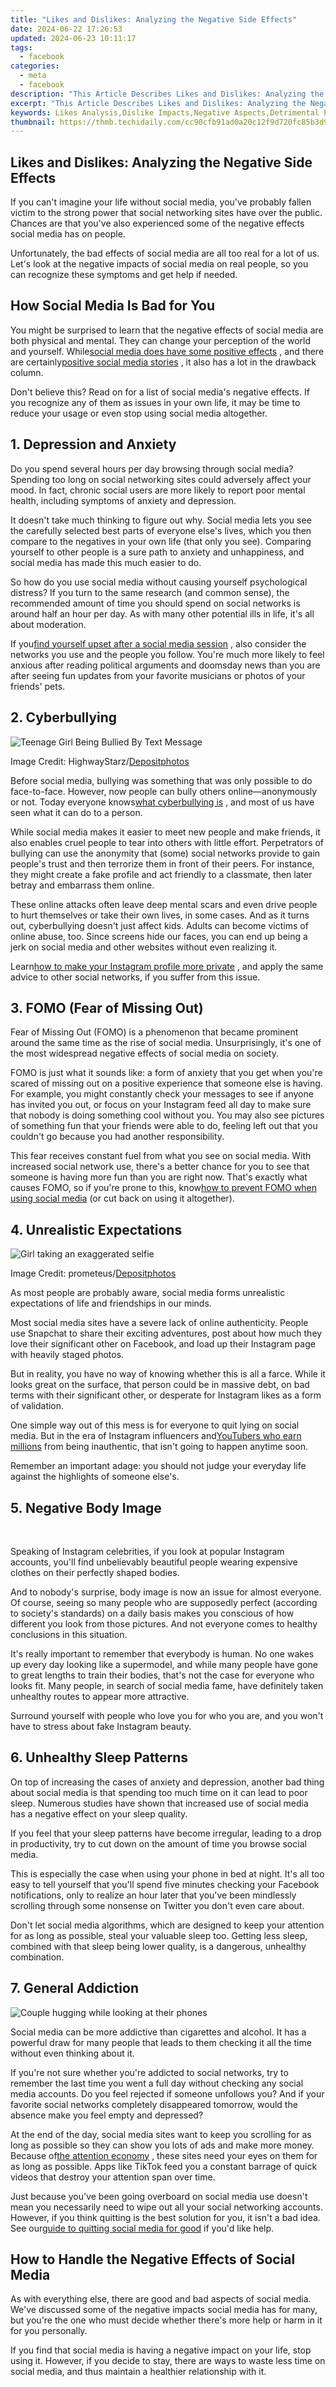```yaml
---
title: "Likes and Dislikes: Analyzing the Negative Side Effects"
date: 2024-06-22 17:26:53
updated: 2024-06-23 10:11:17
tags:
  - facebook
categories:
  - meta
  - facebook
description: "This Article Describes Likes and Dislikes: Analyzing the Negative Side Effects"
excerpt: "This Article Describes Likes and Dislikes: Analyzing the Negative Side Effects"
keywords: Likes Analysis,Dislike Impacts,Negative Aspects,Detrimental Effects,Adverse Reactions,Harmful Outcomes,Flaws Exploration
thumbnail: https://thmb.techidaily.com/cc90cfb91ad0a20c12f9d720fc85b3d9e0382268e1d979284c574fcec450998c.jpg
---
```


## Likes and Dislikes: Analyzing the Negative Side Effects

 If you can't imagine your life without social media, you've probably fallen victim to the strong power that social networking sites have over the public. Chances are that you've also experienced some of the negative effects social media has on people.

 Unfortunately, the bad effects of social media are all too real for a lot of us. Let's look at the negative impacts of social media on real people, so you can recognize these symptoms and get help if needed.

## How Social Media Is Bad for You

 You might be surprised to learn that the negative effects of social media are both physical and mental. They can change your perception of the world and yourself. While[social media does have some positive effects](https://www.makeuseof.com/tag/positive-impact-social-networking-sites-society-opinion/) , and there are certainly[positive social media stories](https://www.makeuseof.com/positive-social-media-stories/) , it also has a lot in the drawback column.

 Don't believe this? Read on for a list of social media's negative effects. If you recognize any of them as issues in your own life, it may be time to reduce your usage or even stop using social media altogether.

## 1\. Depression and Anxiety

 Do you spend several hours per day browsing through social media? Spending too long on social networking sites could adversely affect your mood. In fact, chronic social users are more likely to report poor mental health, including symptoms of anxiety and depression.

 It doesn't take much thinking to figure out why. Social media lets you see the carefully selected best parts of everyone else's lives, which you then compare to the negatives in your own life (that only you see). Comparing yourself to other people is a sure path to anxiety and unhappiness, and social media has made this much easier to do.

 So how do you use social media without causing yourself psychological distress? If you turn to the same research (and common sense), the recommended amount of time you should spend on social networks is around half an hour per day. As with many other potential ills in life, it's all about moderation.

 If you[find yourself upset after a social media session](https://www.makeuseof.com/social-media-making-you-sad-scientific-studies/) , also consider the networks you use and the people you follow. You're much more likely to feel anxious after reading political arguments and doomsday news than you are after seeing fun updates from your favorite musicians or photos of your friends' pets.

## 2\. Cyberbullying

![Teenage Girl Being Bullied By Text Message](https://static1.makeuseofimages.com/wordpress/wp-content/uploads/2020/01/Cyberbullying-Social-Media.jpg)

 Image Credit: HighwayStarz/[Depositphotos](https://depositphotos.com/70434495/stock-photo-teenage-girl-being-bullied-by.html)

 Before social media, bullying was something that was only possible to do face-to-face. However, now people can bully others online—anonymously or not. Today everyone knows[what cyberbullying is](https://www.makeuseof.com/what-is-cyberbullying/) , and most of us have seen what it can do to a person.

 While social media makes it easier to meet new people and make friends, it also enables cruel people to tear into others with little effort. Perpetrators of bullying can use the anonymity that (some) social networks provide to gain people's trust and then terrorize them in front of their peers. For instance, they might create a fake profile and act friendly to a classmate, then later betray and embarrass them online.

 These online attacks often leave deep mental scars and even drive people to hurt themselves or take their own lives, in some cases. And as it turns out, cyberbullying doesn't just affect kids. Adults can become victims of online abuse, too. Since screens hide our faces, you can end up being a jerk on social media and other websites without even realizing it.

 Learn[how to make your Instagram profile more private](https://www.makeuseof.com/tag/make-instagram-more-private/) , and apply the same advice to other social networks, if you suffer from this issue.

## 3\. FOMO (Fear of Missing Out)

 Fear of Missing Out (FOMO) is a phenomenon that became prominent around the same time as the rise of social media. Unsurprisingly, it's one of the most widespread negative effects of social media on society.

 FOMO is just what it sounds like: a form of anxiety that you get when you're scared of missing out on a positive experience that someone else is having. For example, you might constantly check your messages to see if anyone has invited you out, or focus on your Instagram feed all day to make sure that nobody is doing something cool without you. You may also see pictures of something fun that your friends were able to do, feeling left out that you couldn't go because you had another responsibility.

 This fear receives constant fuel from what you see on social media. With increased social network use, there's a better chance for you to see that someone is having more fun than you are right now. That's exactly what causes FOMO, so if you're prone to this, know[how to prevent FOMO when using social media](https://www.makeuseof.com/ways-to-prevent-fomo-social-media/) (or cut back on using it altogether).

## 4\. Unrealistic Expectations

![Girl taking an exaggerated selfie](https://static1.makeuseofimages.com/wordpress/wp-content/uploads/2020/01/Unrealistic-Expectations-Social-Media.jpg)

 Image Credit: prometeus/[Depositphotos](https://depositphotos.com/190513612/stock-photo-making-selfie-on-a-party.html)

 As most people are probably aware, social media forms unrealistic expectations of life and friendships in our minds.

 Most social media sites have a severe lack of online authenticity. People use Snapchat to share their exciting adventures, post about how much they love their significant other on Facebook, and load up their Instagram page with heavily staged photos.

 But in reality, you have no way of knowing whether this is all a farce. While it looks great on the surface, that person could be in massive debt, on bad terms with their significant other, or desperate for Instagram likes as a form of validation.

 One simple way out of this mess is for everyone to quit lying on social media. But in the era of Instagram influencers and[YouTubers who earn millions](https://www.makeuseof.com/how-much-money-youtubers-make/) from being inauthentic, that isn't going to happen anytime soon.

 Remember an important adage: you should not judge your everyday life against the highlights of someone else's.

## 5\. Negative Body Image

​​​​​​

 Speaking of Instagram celebrities, if you look at popular Instagram accounts, you'll find unbelievably beautiful people wearing expensive clothes on their perfectly shaped bodies.

 And to nobody's surprise, body image is now an issue for almost everyone. Of course, seeing so many people who are supposedly perfect (according to society's standards) on a daily basis makes you conscious of how different you look from those pictures. And not everyone comes to healthy conclusions in this situation.

 It's really important to remember that everybody is human. No one wakes up every day looking like a supermodel, and while many people have gone to great lengths to train their bodies, that's not the case for everyone who looks fit. Many people, in search of social media fame, have definitely taken unhealthy routes to appear more attractive.

 Surround yourself with people who love you for who you are, and you won't have to stress about fake Instagram beauty.

## 6\. Unhealthy Sleep Patterns

 On top of increasing the cases of anxiety and depression, another bad thing about social media is that spending too much time on it can lead to poor sleep. Numerous studies have shown that increased use of social media has a negative effect on your sleep quality.

 If you feel that your sleep patterns have become irregular, leading to a drop in productivity, try to cut down on the amount of time you browse social media.

 This is especially the case when using your phone in bed at night. It's all too easy to tell yourself that you'll spend five minutes checking your Facebook notifications, only to realize an hour later that you've been mindlessly scrolling through some nonsense on Twitter you don't even care about.

 Don't let social media algorithms, which are designed to keep your attention for as long as possible, steal your valuable sleep too. Getting less sleep, combined with that sleep being lower quality, is a dangerous, unhealthy combination.

## 7\. General Addiction

![Couple hugging while looking at their phones](https://static1.makeuseofimages.com/wordpress/wp-content/uploads/2021/02/social-media-addiction-excessive-compulsive.jpg)

 Social media can be more addictive than cigarettes and alcohol. It has a powerful draw for many people that leads to them checking it all the time without even thinking about it.

 If you're not sure whether you're addicted to social networks, try to remember the last time you went a full day without checking any social media accounts. Do you feel rejected if someone unfollows you? And if your favorite social networks completely disappeared tomorrow, would the absence make you feel empty and depressed?

 At the end of the day, social media sites want to keep you scrolling for as long as possible so they can show you lots of ads and make more money. Because of[the attention economy](https://www.makeuseof.com/tag/what-is-attention-economy/) , these sites need your eyes on them for as long as possible. Apps like TikTok feed you a constant barrage of quick videos that destroy your attention span over time.

 Just because you've been going overboard on social media use doesn't mean you necessarily need to wipe out all your social networking accounts. However, if you think quitting is the best solution for you, it isn't a bad idea. See our[guide to quitting social media for good](https://www.makeuseof.com/how-to-quit-social-media/) if you'd like help.

## How to Handle the Negative Effects of Social Media

 As with everything else, there are good and bad aspects of social media. We've discussed some of the negative impacts social media has for many, but you're the one who must decide whether there's more help or harm in it for you personally.

 If you find that social media is having a negative impact on your life, stop using it. However, if you decide to stay, there are ways to waste less time on social media, and thus maintain a healthier relationship with it.


<ins class="adsbygoogle"
     style="display:block"
     data-ad-format="autorelaxed"
     data-ad-client="ca-pub-7571918770474297"
     data-ad-slot="1223367746"></ins>



<ins class="adsbygoogle"
     style="display:block"
     data-ad-client="ca-pub-7571918770474297"
     data-ad-slot="8358498916"
     data-ad-format="auto"
     data-full-width-responsive="true"></ins>
